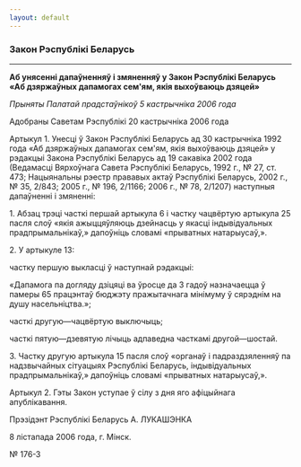 ```yaml
---
layout: default
---
```


### Закон Рэспублікі Беларусь

****

<span class="underline"></span>

**Аб унясенні дапаўненняў і змяненняў у Закон Рэспублікі Беларусь «Аб
дзяржаўных дапамогах сем'ям, якія выхоўваюць дзяцей»**

*Прыняты Палатай прадстаўнікоў 5 кастрычніка 2006 года*

Адобраны Саветам Рэспублікі 20 кастрычніка 2006 года

Артыкул 1. Унесці ў Закон Рэспублікі Беларусь ад 30 кастрычніка 1992
года «Аб дзяржаўных дапамогах сем'ям, якія выхоўваюць дзяцей» у
рэдакцыі Закона Рэспублікі Беларусь ад 19 сакавіка 2002 года
(Ведамасці Вярхоўнага Савета Рэспублікі Беларусь, 1992 г., № 27,
ст. 473; Нацыянальны рэестр прававых актаў Рэспублікі Беларусь, 2002
г., № 35, 2/843; 2005 г., № 196, 2/1166; 2006 г., № 78, 2/1207)
наступныя дапаўненні і змяненні:

1\. Абзац трэці часткі першай артыкула 6 і частку чацвёртую артыкула 25
пасля слоў «якія ажыццяўляюць дзейнасць у якасці індывідуальных
прадпрымальнікаў,» дапоўніць словамі «прыватных натарыусаў,».

2\. У артыкуле 13:

частку першую выкласці ў наступнай рэдакцыі:

«Дапамога па догляду дзіцяці ва ўросце да 3 гадоў назначаецца ў памеры
65 працэнтаў бюджэту пражытачнага мінімуму ў сярэднім на душу
насельніцтва.»;

часткі другую—чацвёртую выключыць;

часткі пятую—дзевятую лічыць адпаведна часткамі другой—шостай.

3\. Частку другую артыкула 15 пасля слоў «органаў і падраздзяленняў па
надзвычайных сітуацыях Рэспублікі Беларусь, індывідуальных
прадпрымальнікаў,» дапоўніць словамі «прыватных
натарыусаў,».

Артыкул 2. Гэты Закон уступае ў сілу з дня яго афіцыйнага апублікавання.

Прэзідэнт Рэспублікі Беларусь А. ЛУКАШЭНКА

8 лістапада 2006 года, г. Мінск.

№ 176-З

